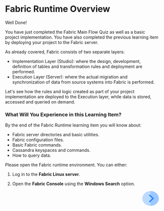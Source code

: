 # Fabric Runtime Overview

Well Done! 

You have just completed the Fabric Main Flow Quiz as well as a basic project implementation. You have also completed the previous learning item by deploying your project to the Fabric server. 

As already covered, Fabric consists of two separate layers:

- Implementation Layer (Studio): where the design, development, definition of tables and transformation rules and deployment are performed.
- Execution Layer (Server): where the actual migration and synchronization of data from source systems into  Fabric is performed.



Let's see how the rules and logic created as part of your project implementation are deployed to the Execution layer, while data is  stored, accessed and queried on demand.



### What Will You Experience in this Learning Item?

By the end of the Fabric Runtime learning item you will know about:

- Fabric server directories and basic utilities.
- Fabric configuration files.
- Basic Fabric commands. 
- Cassandra keyspaces and commands.
- How to query data.


Please open the Fabric runtime environment. You can either:
 
1. Log in to the **Fabric Linux server**.  

2. Open the **Fabric Console** using the **Windows Search** option.

   

[<img align="right" width="60" height="54" src="/articles/images/Next.png">](/academy/Training_Level_1/04_fabric_runtime/02_getting_started_with_fabric_server.md)

